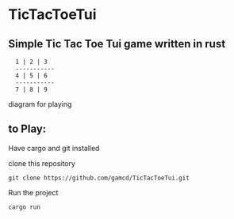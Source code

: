 # TicTacToeTui

## Simple Tic Tac Toe Tui game written in rust


```
  1 | 2 | 3
  -----------
  4 | 5 | 6
  -----------
  7 | 8 | 9
```
diagram for playing


## to Play:
Have cargo and git installed

clone this repository
```
git clone https://github.com/gamcd/TicTacToeTui.git
```
Run the project
```
cargo run
```
